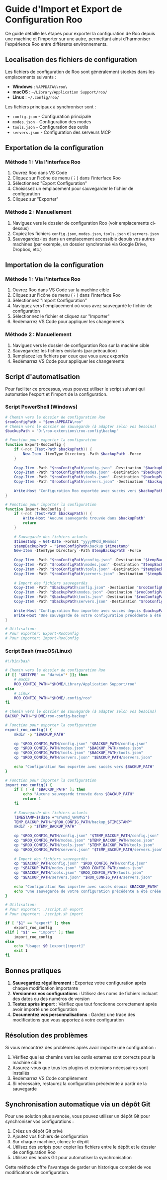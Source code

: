 # Guide d'Import et Export de Configuration Roo

Ce guide détaille les étapes pour exporter la configuration de Roo depuis une machine et l'importer sur une autre, permettant ainsi d'harmoniser l'expérience Roo entre différents environnements.

## Localisation des fichiers de configuration

Les fichiers de configuration de Roo sont généralement stockés dans les emplacements suivants :

- **Windows** : `%APPDATA%\roo\`
- **macOS** : `~/Library/Application Support/roo/`
- **Linux** : `~/.config/roo/`

Les fichiers principaux à synchroniser sont :
- `config.json` - Configuration principale
- `modes.json` - Configuration des modes
- `tools.json` - Configuration des outils
- `servers.json` - Configuration des serveurs MCP

## Exportation de la configuration

### Méthode 1 : Via l'interface Roo

1. Ouvrez Roo dans VS Code
2. Cliquez sur l'icône de menu (⋮) dans l'interface Roo
3. Sélectionnez "Export Configuration"
4. Choisissez un emplacement pour sauvegarder le fichier de configuration
5. Cliquez sur "Exporter"

### Méthode 2 : Manuellement

1. Naviguez vers le dossier de configuration Roo (voir emplacements ci-dessus)
2. Copiez les fichiers `config.json`, `modes.json`, `tools.json` et `servers.json`
3. Sauvegardez-les dans un emplacement accessible depuis vos autres machines (par exemple, un dossier synchronisé via Google Drive, Dropbox, etc.)

## Importation de la configuration

### Méthode 1 : Via l'interface Roo

1. Ouvrez Roo dans VS Code sur la machine cible
2. Cliquez sur l'icône de menu (⋮) dans l'interface Roo
3. Sélectionnez "Import Configuration"
4. Naviguez vers l'emplacement où vous avez sauvegardé le fichier de configuration
5. Sélectionnez le fichier et cliquez sur "Importer"
6. Redémarrez VS Code pour appliquer les changements

### Méthode 2 : Manuellement

1. Naviguez vers le dossier de configuration Roo sur la machine cible
2. Sauvegardez les fichiers existants (par précaution)
3. Remplacez les fichiers par ceux que vous avez exportés
4. Redémarrez VS Code pour appliquer les changements

## Script d'automatisation

Pour faciliter ce processus, vous pouvez utiliser le script suivant qui automatise l'export et l'import de la configuration.

### Script PowerShell (Windows)

```powershell
# Chemin vers le dossier de configuration Roo
$rooConfigPath = "$env:APPDATA\roo"
# Chemin vers le dossier de sauvegarde (à adapter selon vos besoins)
$backupPath = "D:\roo-extensions\roo-config\backup"

# Fonction pour exporter la configuration
function Export-RooConfig {
    if (-not (Test-Path $backupPath)) {
        New-Item -ItemType Directory -Path $backupPath -Force
    }
    
    Copy-Item -Path "$rooConfigPath\config.json" -Destination "$backupPath\config.json" -Force
    Copy-Item -Path "$rooConfigPath\modes.json" -Destination "$backupPath\modes.json" -Force
    Copy-Item -Path "$rooConfigPath\tools.json" -Destination "$backupPath\tools.json" -Force
    Copy-Item -Path "$rooConfigPath\servers.json" -Destination "$backupPath\servers.json" -Force
    
    Write-Host "Configuration Roo exportée avec succès vers $backupPath"
}

# Fonction pour importer la configuration
function Import-RooConfig {
    if (-not (Test-Path $backupPath)) {
        Write-Host "Aucune sauvegarde trouvée dans $backupPath"
        return
    }
    
    # Sauvegarde des fichiers actuels
    $timestamp = Get-Date -Format "yyyyMMdd_HHmmss"
    $tempBackupPath = "$rooConfigPath\backup_$timestamp"
    New-Item -ItemType Directory -Path $tempBackupPath -Force
    
    Copy-Item -Path "$rooConfigPath\config.json" -Destination "$tempBackupPath\config.json" -Force
    Copy-Item -Path "$rooConfigPath\modes.json" -Destination "$tempBackupPath\modes.json" -Force
    Copy-Item -Path "$rooConfigPath\tools.json" -Destination "$tempBackupPath\tools.json" -Force
    Copy-Item -Path "$rooConfigPath\servers.json" -Destination "$tempBackupPath\servers.json" -Force
    
    # Import des fichiers sauvegardés
    Copy-Item -Path "$backupPath\config.json" -Destination "$rooConfigPath\config.json" -Force
    Copy-Item -Path "$backupPath\modes.json" -Destination "$rooConfigPath\modes.json" -Force
    Copy-Item -Path "$backupPath\tools.json" -Destination "$rooConfigPath\tools.json" -Force
    Copy-Item -Path "$backupPath\servers.json" -Destination "$rooConfigPath\servers.json" -Force
    
    Write-Host "Configuration Roo importée avec succès depuis $backupPath"
    Write-Host "Une sauvegarde de votre configuration précédente a été créée dans $tempBackupPath"
}

# Utilisation:
# Pour exporter: Export-RooConfig
# Pour importer: Import-RooConfig
```

### Script Bash (macOS/Linux)

```bash
#!/bin/bash

# Chemin vers le dossier de configuration Roo
if [[ "$OSTYPE" == "darwin"* ]]; then
    # macOS
    ROO_CONFIG_PATH="$HOME/Library/Application Support/roo"
else
    # Linux
    ROO_CONFIG_PATH="$HOME/.config/roo"
fi

# Chemin vers le dossier de sauvegarde (à adapter selon vos besoins)
BACKUP_PATH="$HOME/roo-config-backup"

# Fonction pour exporter la configuration
export_roo_config() {
    mkdir -p "$BACKUP_PATH"
    
    cp "$ROO_CONFIG_PATH/config.json" "$BACKUP_PATH/config.json"
    cp "$ROO_CONFIG_PATH/modes.json" "$BACKUP_PATH/modes.json"
    cp "$ROO_CONFIG_PATH/tools.json" "$BACKUP_PATH/tools.json"
    cp "$ROO_CONFIG_PATH/servers.json" "$BACKUP_PATH/servers.json"
    
    echo "Configuration Roo exportée avec succès vers $BACKUP_PATH"
}

# Fonction pour importer la configuration
import_roo_config() {
    if [ ! -d "$BACKUP_PATH" ]; then
        echo "Aucune sauvegarde trouvée dans $BACKUP_PATH"
        return 1
    fi
    
    # Sauvegarde des fichiers actuels
    TIMESTAMP=$(date +"%Y%m%d_%H%M%S")
    TEMP_BACKUP_PATH="$ROO_CONFIG_PATH/backup_$TIMESTAMP"
    mkdir -p "$TEMP_BACKUP_PATH"
    
    cp "$ROO_CONFIG_PATH/config.json" "$TEMP_BACKUP_PATH/config.json"
    cp "$ROO_CONFIG_PATH/modes.json" "$TEMP_BACKUP_PATH/modes.json"
    cp "$ROO_CONFIG_PATH/tools.json" "$TEMP_BACKUP_PATH/tools.json"
    cp "$ROO_CONFIG_PATH/servers.json" "$TEMP_BACKUP_PATH/servers.json"
    
    # Import des fichiers sauvegardés
    cp "$BACKUP_PATH/config.json" "$ROO_CONFIG_PATH/config.json"
    cp "$BACKUP_PATH/modes.json" "$ROO_CONFIG_PATH/modes.json"
    cp "$BACKUP_PATH/tools.json" "$ROO_CONFIG_PATH/tools.json"
    cp "$BACKUP_PATH/servers.json" "$ROO_CONFIG_PATH/servers.json"
    
    echo "Configuration Roo importée avec succès depuis $BACKUP_PATH"
    echo "Une sauvegarde de votre configuration précédente a été créée dans $TEMP_BACKUP_PATH"
}

# Utilisation:
# Pour exporter: ./script.sh export
# Pour importer: ./script.sh import

if [ "$1" == "export" ]; then
    export_roo_config
elif [ "$1" == "import" ]; then
    import_roo_config
else
    echo "Usage: $0 [export|import]"
    exit 1
fi
```

## Bonnes pratiques

1. **Sauvegardez régulièrement** : Exportez votre configuration après chaque modification importante
2. **Versionnez vos configurations** : Utilisez des noms de fichiers incluant des dates ou des numéros de version
3. **Testez après import** : Vérifiez que tout fonctionne correctement après avoir importé une configuration
4. **Documentez vos personnalisations** : Gardez une trace des modifications que vous apportez à votre configuration

## Résolution des problèmes

Si vous rencontrez des problèmes après avoir importé une configuration :

1. Vérifiez que les chemins vers les outils externes sont corrects pour la machine cible
2. Assurez-vous que tous les plugins et extensions nécessaires sont installés
3. Redémarrez VS Code complètement
4. Si nécessaire, restaurez la configuration précédente à partir de la sauvegarde

## Synchronisation automatique via un dépôt Git

Pour une solution plus avancée, vous pouvez utiliser un dépôt Git pour synchroniser vos configurations :

1. Créez un dépôt Git privé
2. Ajoutez vos fichiers de configuration
3. Sur chaque machine, clonez le dépôt
4. Utilisez des scripts pour copier les fichiers entre le dépôt et le dossier de configuration Roo
5. Utilisez des hooks Git pour automatiser la synchronisation

Cette méthode offre l'avantage de garder un historique complet de vos modifications de configuration.